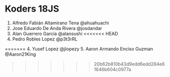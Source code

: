 # Koders 18JS

1. Alfredo Fabián Altamirano Tena @ahuahuachi
2. Jose Eduardo De Anda Rivera @josdandar
3. Alan Guerrero García @alansushi
<<<<<<< HEAD
4. Pedro Robles Lopez @p3t3rRL

=======
4. Yusef Lopez @jlopezy
5. Aaron Armando Enciso Guzman @Aaron21King
>>>>>>> 20b62b810b43d9edd6edd284e61646b604c0977a
